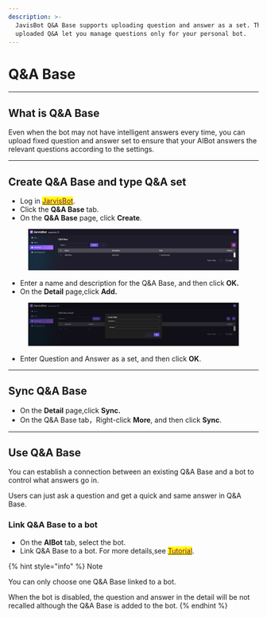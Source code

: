 ```yaml
---
description: >-
  JavisBot Q&A Base supports uploading question and answer as a set. The
  uploaded Q&A let you manage questions only for your personal bot.
---
```


# Q\&A Base

***

## What is Q\&A Base

Even when the bot may not have intelligent answers every time, you can upload fixed question and answer set to ensure that your AIBot answers the relevant questions according to the settings.

***

## Create Q\&A Base and type Q\&A set <a href="#create-knowledge-and-upload-text-content" id="create-knowledge-and-upload-text-content"></a>

* Log in [<mark style="color:purple;">JarvisBot</mark>](https://jarvisbot.emchub.ai/).
* Click the **Q\&A Base** tab.
* On the **Q\&A Base** page, click **Create**.

<figure><img src="../.gitbook/assets/image (52).png" alt=""><figcaption></figcaption></figure>

* Enter a name and description for the Q\&A Base, and then click **OK.**
* On the **Detail** page,click **Add.**

<figure><img src="../.gitbook/assets/image (54).png" alt=""><figcaption></figcaption></figure>

* Enter Question and Answer as a set, and then click **OK**.

***

## Sync Q\&A Base

* On the **Detail** page,click **Sync.**
* On the Q\&A Base tab，Right-click **More**, and then click **Sync**.

***

## Use Q\&A Base <a href="#use-knowledge-1" id="use-knowledge-1"></a>

You can establish a connection between an existing Q\&A Base and a bot to control what answers go in.&#x20;

Users can just ask a question and get a quick and same answer in Q\&A Base.

### Link Q\&A Base to a bot <a href="#step-1-create-a-bot" id="step-1-create-a-bot"></a>

* On the **AIBot** tab, select the bot.
* Link Q\&A Base to a bot. For more details,see [<mark style="color:purple;">Tutorial</mark>](../introduction/tutorial.md#step-1-create-a-bot-3).

{% hint style="info" %}
Note

You can only choose one Q\&A Base linked to a bot.

When the bot is disabled, the question and answer in the detail will be not recalled although the Q\&A Base is added to the bot.
{% endhint %}



